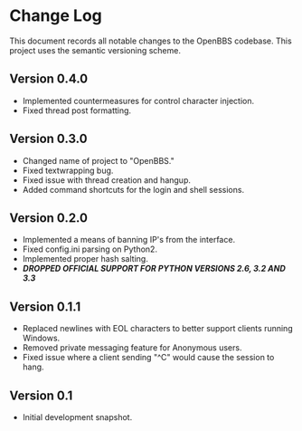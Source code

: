 Change Log
==========
This document records all notable changes to the OpenBBS codebase.
This project uses the semantic versioning scheme.


**Version 0.4.0**
-----------------
* Implemented countermeasures for control character injection.
* Fixed thread post formatting.


**Version 0.3.0**
-----------------
* Changed name of project to "OpenBBS."
* Fixed textwrapping bug.
* Fixed issue with thread creation and hangup.
* Added command shortcuts for the login and shell sessions.


**Version 0.2.0**
-----------------
* Implemented a means of banning IP's from the interface.
* Fixed config.ini parsing on Python2.
* Implemented proper hash salting.
* **_DROPPED OFFICIAL SUPPORT FOR PYTHON VERSIONS 2.6, 3.2 AND 3.3_**


**Version 0.1.1**
---------------
* Replaced newlines with EOL characters to better support clients running Windows.
* Removed private messaging feature for Anonymous users.
* Fixed issue where a client sending "^C" would cause the session to hang.


**Version 0.1**
---------------
* Initial development snapshot.

